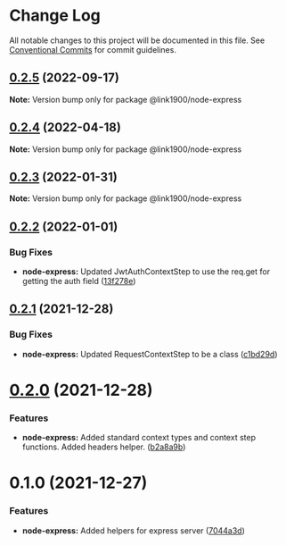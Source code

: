 # Change Log

All notable changes to this project will be documented in this file.
See [Conventional Commits](https://conventionalcommits.org) for commit guidelines.

<a name="0.2.5"></a>
## [0.2.5](https://github.com/projects/link1900/repos/link1900/compare/diff?targetBranch=refs%2Ftags%2F@link1900/node-express@0.2.4&sourceBranch=refs%2Ftags%2F@link1900/node-express@0.2.5) (2022-09-17)

**Note:** Version bump only for package @link1900/node-express





<a name="0.2.4"></a>
## [0.2.4](https://github.com/projects/link1900/repos/link1900/compare/diff?targetBranch=refs%2Ftags%2F@link1900/node-express@0.2.3&sourceBranch=refs%2Ftags%2F@link1900/node-express@0.2.4) (2022-04-18)

**Note:** Version bump only for package @link1900/node-express





<a name="0.2.3"></a>
## [0.2.3](https://github.com/projects/link1900/repos/link1900/compare/diff?targetBranch=refs%2Ftags%2F@link1900/node-express@0.2.2&sourceBranch=refs%2Ftags%2F@link1900/node-express@0.2.3) (2022-01-31)

**Note:** Version bump only for package @link1900/node-express





<a name="0.2.2"></a>
## [0.2.2](https://github.com/projects/link1900/repos/link1900/compare/diff?targetBranch=refs%2Ftags%2F@link1900/node-express@0.2.1&sourceBranch=refs%2Ftags%2F@link1900/node-express@0.2.2) (2022-01-01)


### Bug Fixes

* **node-express:** Updated JwtAuthContextStep to use the req.get for getting the auth field ([13f278e](https://github.com/projects/link1900/repos/link1900/commits/13f278e))





<a name="0.2.1"></a>
## [0.2.1](https://github.com/projects/link1900/repos/link1900/compare/diff?targetBranch=refs%2Ftags%2F@link1900/node-express@0.2.0&sourceBranch=refs%2Ftags%2F@link1900/node-express@0.2.1) (2021-12-28)


### Bug Fixes

* **node-express:** Updated RequestContextStep to be a class ([c1bd29d](https://github.com/projects/link1900/repos/link1900/commits/c1bd29d))





<a name="0.2.0"></a>
# [0.2.0](https://github.com/projects/link1900/repos/link1900/compare/diff?targetBranch=refs%2Ftags%2F@link1900/node-express@0.1.0&sourceBranch=refs%2Ftags%2F@link1900/node-express@0.2.0) (2021-12-28)


### Features

* **node-express:** Added standard context types and context step functions. Added headers helper. ([b2a8a9b](https://github.com/projects/link1900/repos/link1900/commits/b2a8a9b))





<a name="0.1.0"></a>
# 0.1.0 (2021-12-27)


### Features

* **node-express:** Added helpers for express server ([7044a3d](https://github.com/projects/link1900/repos/link1900/commits/7044a3d))
